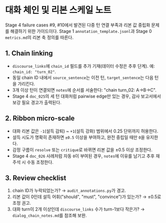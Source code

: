 # 대화 체인 및 리본 스케일 노트

Stage 4 failure cases #9, #10에서 발견된 다중 턴 연결 부족과 리본 값 중립화 문제를 해결하기 위한 가이드이다. Stage 1 `annotation_template.jsonl`과 Stage 0 `metrics.md`의 리본 축 정의를 따른다.

## 1. Chain linking
- `discourse_links`에 `chain_id` 필드를 추가 기재(데이터 수정은 추후 단계). 예: `chain_id: "turn_02"`.
- 동일 chain ID 내에서 `source_sentence`는 이전 턴, `target_sentence`는 다음 턴을 가리킨다.
- 3개 이상 턴이 연결되면 `notes`에 순서를 서술한다: "chain turn_02: A→B→C".
- Stage 4 `doc_025`의 세 턴 대화처럼 pairwise edge만 있는 경우, 감사 보고서에서 보강 필요 경고가 출력된다.

## 2. Ribbon micro-scale
- 대화 리본 값은 `-1`(설득 감퇴) ~ `+1`(설득 강화) 범위에서 0.25 단위까지 허용한다.
- 설득 시도가 명확히 존재하면 `±0.5` 이상을 부여하고, 완전 중립일 때만 `0`을 유지한다.
- 감정 구름이 `resolve` 또는 `critique`로 바뀌면 리본 값을 ±0.5 이상 조정한다.
- Stage 4 `doc_026` 사례처럼 자동 `0`이 부여된 경우, `notes`에 이유를 남기고 추후 재주석 시 수동 조정한다.

## 3. Review checklist
1. chain ID가 누락되었는가? → `audit_annotations.py`가 경고.
2. 리본 값이 0인데 설득 어휘("should", "must", "convince")가 있는가? → ±0.5로 조정 권고.
3. 대화 turn이 2개 이상인데 `discourse_links` 수가 turn-1보다 작은가? → `dialog_chain_notes.md`를 참조해 보완.
